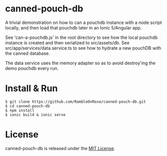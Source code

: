 # canned-pouch-db

A trivial demonstration on how to can a pouchdb instance with a node script locally, and then load that pouchdb later in an Ionic 5/Angular app.

See 'can-a-pouchdb.js' in the root directory to see how the local pouchdb instance is created and then serialized to src/assets/db.
See src/app/services/data.service.ts to see how to hydrate a new pouchDB with the canned database.

The data service uses the memory adapter so as to avoid destroy'ing the demo pouchdb every run.

# Install &amp; Run

```
$ git clone https://github.com/RambleOnRose/canned-pouch-db.git
$ cd canned-pouch-db
$ npm install  
$ ionic build & ionic serve
```


# License
canned-pouch-db is released under the [MIT License](https://github.com/RambleOnRose/canned-pouch-db/blob/master/LICENSE).


